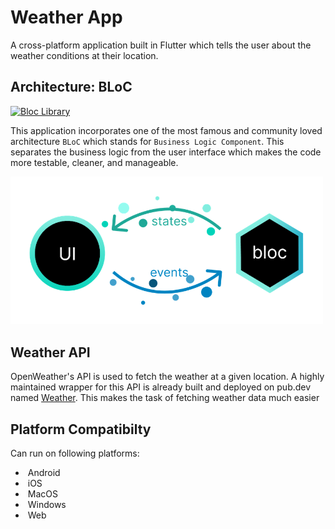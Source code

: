 # Weather App

A cross-platform application built in Flutter which tells the user about the weather conditions at their location.

## Architecture: BLoC
<a href="https://github.com/felangel/bloc"><img src="https://tinyurl.com/bloc-library" alt="Bloc Library"></a>

This application incorporates one of the most famous and community loved architecture `BLoC` which stands for `Business Logic Component`. This separates the business logic from the user interface which makes the code more testable, cleaner, and manageable.

<img src="https://raw.githubusercontent.com/felangel/bloc/master/assets/diagrams/bloc_architecture.png" width="500" alt="Bloc Architecture"></img>

## Weather API
OpenWeather's API is used to fetch the weather at a given location. A highly maintained wrapper for this API is already built and deployed on pub.dev named [Weather](https://pub.dev/packages/weather). This makes the task of fetching weather data much easier

## Platform Compatibilty
Can run on following platforms:
- <img src="https://cdn-icons-png.flaticon.com/512/226/226770.png" width="20" alt=""> Android
- <img src="https://icons.iconarchive.com/icons/iconsmind/outline/256/iOS-Apple-icon.png" width="20" alt=""> iOS
- <img src="https://static-00.iconduck.com/assets.00/macos-icon-2048x2048-uavbc6sb.png" width="20" alt=""> MacOS
- <img src="https://www.downloadsource.net/image/uploaded/English_2021_Q1/Windows_11_Customise_No_Activation/Windows_11.png?fit=max&s=d0b23fec60b53d943a6405fda1a25806" width="20" alt=""> Windows
- <img src="https://static-00.iconduck.com/assets.00/website-icon-2048x2048-ax2y60lj.png" width="20" alt=""> Web

